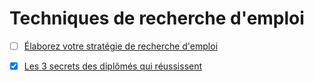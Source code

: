 # Techniques de recherche d'emploi

- [ ] [Élaborez votre stratégie de recherche d'emploi](https://openclassrooms.com/fr/courses/5218221-elaborez-votre-strategie-de-recherche-demploi)

- [X] [Les 3 secrets des diplômés qui réussissent](https://www.slideshare.net/Openclassrooms/ameliorez-limpact-de-vos-presentations?next_slideshow=1)
